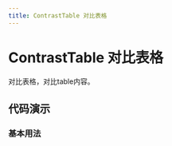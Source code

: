 ```yaml
---
title: ContrastTable 对比表格
---
```


# ContrastTable 对比表格

对比表格，对比table内容。

## 代码演示

### 基本用法

<code src="./demo/basic.tsx"></code>

<API src="./index.tsx"></API>
